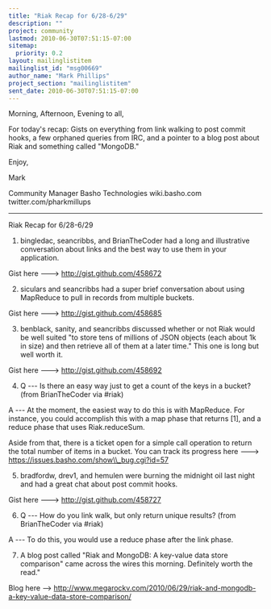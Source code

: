```yaml
---
title: "Riak Recap for 6/28-6/29"
description: ""
project: community
lastmod: 2010-06-30T07:51:15-07:00
sitemap:
  priority: 0.2
layout: mailinglistitem
mailinglist_id: "msg00669"
author_name: "Mark Phillips"
project_section: "mailinglistitem"
sent_date: 2010-06-30T07:51:15-07:00
---
```



Morning, Afternoon, Evening to all,

For today's recap: Gists on everything from link walking to post
commit hooks, a few orphaned queries from IRC, and a pointer to a blog
post about Riak and something called "MongoDB."

Enjoy,

Mark

Community Manager
Basho Technologies
wiki.basho.com
twitter.com/pharkmillups

-----

Riak Recap for 6/28-6/29


1) bingledac, seancribbs, and BrianTheCoder had a long and
illustrative conversation about links and the best way to use them in
your application.

Gist here ---&gt; http://gist.github.com/458672

2) siculars and seancribbs had a super brief conversation about using
MapReduce to pull in records from multiple buckets.

Gist here ---&gt; http://gist.github.com/458685

3) benblack, sanity, and seancribbs discussed whether or not Riak
would be well suited "to store tens of millions of JSON objects (each
about 1k in size) and then retrieve all of them at a later time." This
one is long but well worth it.

Gist here ---&gt; http://gist.github.com/458692

4) Q --- Is there an easy way just to get a count of the keys in a
bucket? (from BrianTheCoder via #riak)

 A --- At the moment, the easiest way to do this is with MapReduce.
For instance, you could accomplish this with a map phase that returns
[1], and a reduce phase that uses Riak.reduceSum.

 Aside from that, there is a ticket open for a simple call operation
to return the total number of items in a bucket. You can track its
progress here ---&gt; https://issues.basho.com/show\\_bug.cgi?id=57

5) bradfordw, drev1, and hemulen were burning the midnight oil last
night and had a great chat about post commit hooks.

Gist here ---&gt; http://gist.github.com/458727

6) Q --- How do you link walk, but only return unique results? (from
BrianTheCoder via #riak)

 A --- To do this, you would use a reduce phase after the link phase.

7) A blog post called "Riak and MongoDB: A key-value data store
comparison" came across the wires this morning. Definitely worth the
read."

Blog here --&gt; 
http://www.megarockv.com/2010/06/29/riak-and-mongodb-a-key-value-data-store-comparison/

